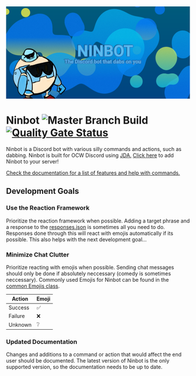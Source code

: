 ![Ninbot Logo](docs/images/ninbot-github-social.png)
# Ninbot ![Master Branch Build](https://github.com/Nincodedo/Ninbot/workflows/Master%20Build/Deploy/badge.svg?branch=master) [![Quality Gate Status](https://sonarcloud.io/api/project_badges/measure?project=com.nincraft%3Aninbot&metric=alert_status)](https://sonarcloud.io/dashboard?id=com.nincraft%3Aninbot)
Ninbot is a Discord bot with various silly commands and actions, such as dabbing. Ninbot is built for OCW Discord using [JDA.](https://github.com/DV8FromTheWorld/JDA) [Click here](https://discordapp.com/oauth2/authorize?client_id=204484879554052096&scope=bot&permissions=285600848) to add Ninbot to your server!

[Check the documentation for a list of features and help with commands.](https://ninbot.nincodedo.dev/)

## Development Goals

### Use the Reaction Framework

Prioritize the reaction framework when possible. Adding a target phrase and a response to the [responses.json](src/main/resources/responses.json) is sometimes all you need to do. Responses done through this will react with emojis automatically if its possible. This also helps with the next development goal...

### Minimize Chat Clutter

Prioritize reacting with emojis when possible. Sending chat messages should only be done if absolutely neccessary (comedy is sometimes neccessary). Commonly used Emojis for Ninbot can be found in the [common Emojis class](src/main/java/dev/nincodedo/ninbot/components/common/Emojis.java).

|  Action|Emoji  |
|--------|-------|
|Success |✅     |
|Failure |❌     |
|Unknown |❔      |

### Updated Documentation

Changes and additions to a command or action that would affect the end user should be documented. The latest version of Ninbot is the only supported version, so the documentation needs to be up to date.
